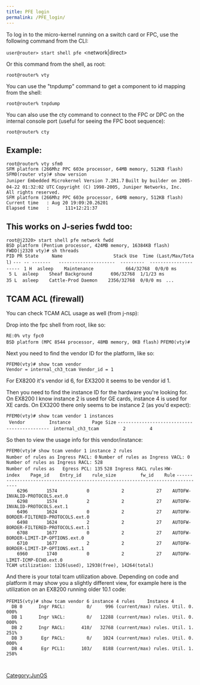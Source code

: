 ```yaml
---
title: PFE login
permalink: /PFE_login/
---
```


To log in to the micro-kernel running on a switch card or FPC, use the following command from the CLI:

`user@router> start shell pfe `<network|direct>` `<component>

Or this command from the shell, as root:

`root@router% vty `<component>

You can use the "tnpdump" command to get a component to id mapping from the shell:

`root@router% tnpdump`

You can also use the cty command to connect to the FPC or DPC on the internal console port (useful for seeing the FPC boot sequence):

`root@router% cty `<component>

Example:
--------

`root@router% vty sfm0`
`SFM platform (266Mhz PPC 603e processor, 64MB memory, 512KB flash)`
`SFM0(router vty)# show version`
`Juniper Embedded Microkernel Version 7.2R1.7`
`Built by builder on 2005-04-22 01:32:02 UTC`
`Copyright (C) 1998-2005, Juniper Networks, Inc.`
`All rights reserved.`
`SFM platform (266Mhz PPC 603e processor, 64MB memory, 512KB flash)`
`Current time   : Aug 20 19:09:20.26201`
`Elapsed time   :      111+12:21:37`

This works on J-series fwdd too:
--------------------------------

`root@j2320> start shell pfe network fwdd    `
`BSD platform (Pentium processor, 424MB memory, 16384KB flash)`
`FWDD(j2320 vty)# sh threads`
`PID PR State     Name                   Stack Use  Time (Last/Max/Total)`
`--- -- -------   ---------------------  ---------  ---------------------`
` 1 H  asleep    Maintenance            664/32768  0/0/0 ms`
` 5 L  asleep    Sheaf Background       696/32768  1/1/23 ms`
`35 L  asleep    Cattle-Prod Daemon    2356/32768  0/0/0 ms`
` ...`

TCAM ACL (firewall)
-------------------

You can check TCAM ACL usage as well (from j-nsp):

Drop into the fpc shell from root, like so:

`RE:0% vty fpc0`
`BSD platform (MPC 8544 processor, 48MB memory, 0KB flash)`
`PFEM0(vty)# `

Next you need to find the vendor ID for the platform, like so:

`PFEM0(vty)# show tcam vendor    `
`Vendor = internal_ch3_tcam Vendor_id = 1`

For EX8200 it's vendor id 6, for EX3200 it seems to be vendor id 1.

Then you need to find the instance ID for the hardware you're looking for. On EX8200 I know instance 2 is used for GE cards, instance 4 is used for XE cards. On EX3200 there only seems to be instance 2 (as you'd expect):

`PFEM0(vty)# show tcam vendor 1 instances    `
` Vendor         Instance        Page Size`
`--------------------------------------------`
` internal_ch3_tcam         2         4 `

So then to view the usage info for this vendor/instance:

`PFEM0(vty)# show tcam vendor 1 instance 2 rules    `
`Number of rules as Ingress PACL: 0`
`Number of rules as Ingress VACL: 0`
`Number of rules as Ingress RACL: 528`
`Number of rules as   Egress PCL: 135`
`528 Ingress RACL rules`
`HW-index    Page_id    Entry_id    rule_size         fw_id    Rule`
`--------------------------------------------------------------------------------`
`    6296       1574           0            2            27    AUTOFW-INVALID-PROTOCOLS.ext.0`
`    6298       1574           2            2            27    AUTOFW-INVALID-PROTOCOLS.ext.1`
`    6496       1624           0            2            27    AUTOFW-BORDER-FILTERED-PROTOCOLS.ext.0`
`    6498       1624           2            2            27    AUTOFW-BORDER-FILTERED-PROTOCOLS.ext.1`
`    6708       1677           0            2            27    AUTOFW-BORDER-LIMIT-IP-OPTIONS.ext.0`
`    6710       1677           2            2            27    AUTOFW-BORDER-LIMIT-IP-OPTIONS.ext.1`
`    6960       1740           0            2            27    AUTOFW-LIMIT-ICMP-ECHO.ext.0`
` `
`TCAM utilization: 1326(used), 12938(free), 14264(total)`

And there is your total tcam utilization above. Depending on code and platform it may show you a slightly different view, for example here is the utilization on an EX8200 running older 10.1 code:

`PFEM15(vty)# show tcam vendor 6 instance 4 rules    `
`Instance 4`
`  DB 0      Ingr PACL:        0/     996 (current/max) rules. Util. 0.000%`
`  DB 1      Ingr VACL:        0/   12288 (current/max) rules. Util. 0.000%`
`  DB 2      Ingr RACL:      410/   32768 (current/max) rules. Util. 1.251%`
`  DB 3       Egr PACL:        0/    1024 (current/max) rules. Util. 0.000%`
`  DB 4       Egr PCL1:      103/    8188 (current/max) rules. Util. 1.258%`
`                                                                            `

[Category:JunOS](/Category:JunOS "wikilink")
